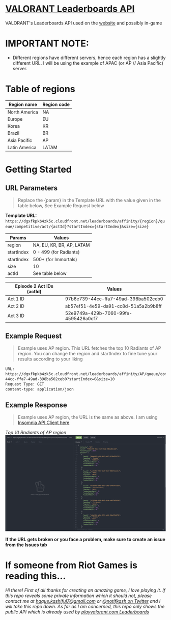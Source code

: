 # [VALORANT Leaderboards API](https://playvalorant.com/en-us/leaderboards)

VALORANT's Leaderboards API used on the [website](https://playvalorant.com) and possibly in-game

# IMPORTANT NOTE:

- Different regions have different servers, hence each region has a slightly different URL. I will be using the example of APAC (or AP // Asia Pacific) server.

# Table of regions

| Region name   | Region code |
| ------------- | ----------- |
| North America | NA          |
| Europe        | EU          |
| Korea         | KR          |
| Brazil        | BR          |
| Asia Pacific  | AP          |
| Latin America | LATAM       |

# Getting Started

## URL Parameters
> Replace the {param} in the Template URL with the value given in the table below, See Example Request below

**Template URL:** `https://dgxfkpkb4zk5c.cloudfront.net/leaderboards/affinity/{region}/queue/competitive/act/{actId}?startIndex={startIndex}&size={size}`

| Params     | Values                    |
| ---------- | ------------------------- |
| region     | NA, EU, KR, BR, AP, LATAM |
| startIndex | 0 - 499 (for Radiants)    |
| startIndex | 500+ (for Immortals)      |
| size       | 10                        |
| actId      | See table below           |

| Episode 2 Act IDs (actId) | Values                               |
| ------------------------- | ------------------------------------ |
| Act 1 ID                  | 97b6e739-44cc-ffa7-49ad-398ba502ceb0 |
| Act 2 ID                  | ab57ef51-4e59-da91-cc8d-51a5a2b9b8ff |
| Act 3 ID                  | 52e9749a-429b-7060-99fe-4595426a0cf7 |

## Example Request

> Example uses AP region. This URL fetches the top 10 Radiants of AP region. You can change the region and startIndex to fine tune your results according to your liking

```
URL: https://dgxfkpkb4zk5c.cloudfront.net/leaderboards/affinity/AP/queue/competitive/act/97b6e739-44cc-ffa7-49ad-398ba502ceb0?startIndex=0&size=10
Request Type: GET
content-type: application/json
```

## Example Response

> Example uses AP region, the URL is the same as above. I am using [Insomnia API Client here](https://github.com/Kong/insomnia)

_Top 10 Radiants of AP region_
![Top 10 Radiants of AP as of January 21, 2021 2320 IST](img/ap-radiants-top10.png)

**If the URL gets broken or you face a problem, make sure to create an issue from the Issues tab**

# If someone from Riot Games is reading this...

_Hi there! First of all thanks for creating an amazing game, I love playing it. If this repo reveals some private information which it should not, please contact me at [haque.kashiful7@gmail.com](mailto:haque.kashiful7@gmail.com) or [@notifkash on Twitter](https://twitter.com/notifkash) and I will take this repo down. As far as I am concerned, this repo only shows the public API which is already used by [playvalorant.com Leaderboards](https://playvalorant.com/en-us/leaderboards)_
